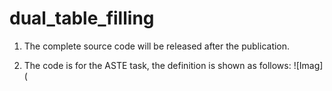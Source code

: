 # dual_table_filling
1. The complete source code will be released after the publication.

2. The code is for the ASTE task, the definition is shown as follows:
![Imag](
